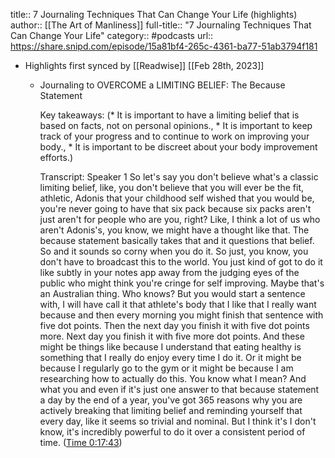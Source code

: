 title:: 7 Journaling Techniques That Can Change Your Life (highlights)
author:: [[The Art of Manliness]]
full-title:: "7 Journaling Techniques That Can Change Your Life"
category:: #podcasts
url:: https://share.snipd.com/episode/15a81bf4-265c-4361-ba77-51ab3794f181

- Highlights first synced by [[Readwise]] [[Feb 28th, 2023]]
	- Journaling to OVERCOME a LIMITING BELIEF: The Because Statement
	  
	  Key takeaways:
	  (* It is important to have a limiting belief that is based on facts, not on personal opinions., * It is important to keep track of your progress and to continue to work on improving your body., * It is important to be discreet about your body improvement efforts.)
	  
	  Transcript:
	  Speaker 1
	  So let's say you don't believe what's a classic limiting belief, like, you don't believe that you will ever be the fit, athletic, Adonis that your childhood self wished that you would be, you're never going to have that six pack because six packs aren't just aren't for people who are you, right? Like, I think a lot of us who aren't Adonis's, you know, we might have a thought like that. The because statement basically takes that and it questions that belief. So and it sounds so corny when you do it. So just, you know, you don't have to broadcast this to the world. You just kind of got to do it like subtly in your notes app away from the judging eyes of the public who might think you're cringe for self improving. Maybe that's an Australian thing. Who knows? But you would start a sentence with, I will have call it that athlete's body that I like that I really want because and then every morning you might finish that sentence with five dot points. Then the next day you finish it with five dot points more. Next day you finish it with five more dot points. And these might be things like because I understand that eating healthy is something that I really do enjoy every time I do it. Or it might be because I regularly go to the gym or it might be because I am researching how to actually do this. You know what I mean? And what you and even if it's just one answer to that because statement a day by the end of a year, you've got 365 reasons why you are actively breaking that limiting belief and reminding yourself that every day, like it seems so trivial and nominal. But I think it's I don't know, it's incredibly powerful to do it over a consistent period of time. ([Time 0:17:43](https://share.snipd.com/snip/13be8c4a-25d3-4a79-8a3a-03b6fa837a99))